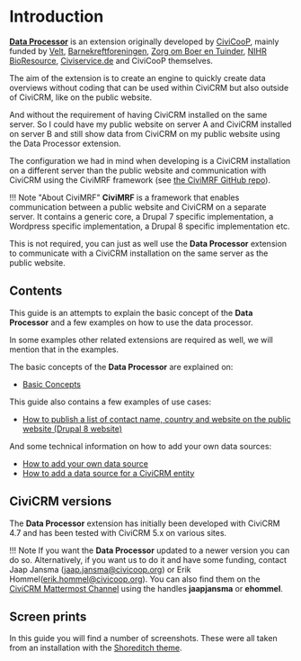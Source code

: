 # Introduction

**[Data Processor][dataprocessorrepo]** is an extension originally developed by [CiviCooP][civicoop], mainly funded by [Velt][velt], [Barnekreftforeningen][barnekreft], [Zorg om Boer en Tuinder][boertuinder], [NIHR BioResource][bioresource], [Civiservice.de][civiservice] and CiviCooP themselves.

The aim of the extension is to create an engine to quickly create data overviews without coding that can be used within CiviCRM but also outside of CiviCRM, like on the public website.

And without the requirement of having CiviCRM installed on the same server. So I could have my public website on server A and CiviCRM installed on server B and still show data from CiviCRM on my public website using the Data Processor extension.

The configuration we had in mind when developing is a CiviCRM installation on a different server than the public website and communication with CiviCRM using the CiviMRF framework (see [the CiviMRF GitHub repo][cmrf-repo]).

!!! Note "About CiviMRF"
    **CiviMRF** is a framework that enables communication between a public website and CiviCRM on a separate server. It contains a generic core, a Drupal 7 specific implementation, a Wordpress specific implementation, a Drupal 8 specific implementation etc.

This is not required, you can just as well use the **Data Processor** extension to communicate with a CiviCRM installation on the same server as the public website.


## Contents

This guide is an attempts to explain the basic concept of the **Data Processor** and a few examples on how to use the data processor.

In some examples other related extensions are required as well, we will mention that in the examples.

The basic concepts of the **Data Processor** are explained on:

- [Basic Concepts](basic-concept.md)

This guide also contains a few examples of use cases:

- [How to publish a list of contact name, country and website on the public website (Drupal 8 website)](usecase1.md)

And some technical information on how to add your own data sources:
 - [How to add your own data source](HowToDevelopACsvDataSource.md)
 - [How to add a data source for a CiviCRM entity](add_your_own_datasource.md)

## CiviCRM versions

The **Data Processor** extension has initially been developed with CiviCRM 4.7 and has been tested with CiviCRM 5.x on various sites.

!!! Note
    If you want the **Data Processor** updated to a newer version you can do so. Alternatively, if you want us to do it and have some funding, contact Jaap Jansma (<jaap.jansma@civicoop.org>) or Erik Hommel(<erik.hommel@civicoop.org>). You can also find them on the [CiviCRM Mattermost Channel][mattermost] using the handles **jaapjansma** or **ehommel**.

## Screen prints

In this guide you will find a number of screenshots. These were all taken from an installation with the [Shoreditch theme][shoreditch].

[civicoop]: http://www.civicoop.org/
[velt]:https://velt.be/
[barnekreft]:https://www.barnekreftforeningen.no/
[civiservice]:https://civiservice.de/
[bioresource]:https://bioresource.nihr.ac.uk/
[boertuinder]:https://www.zorgomboerentuinder.nl/
[cmrf-repo]:https://github.com/CiviMRF
[dataprocessorrepo]:https://lab.civicrm.org/extensions/dataprocessor
[mattermost]:https://chat.civicrm.org/civicrm/
[shoreditch]:https://civicrm.org/extensions/shoreditch
